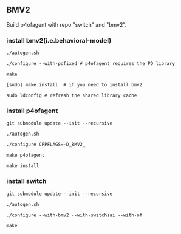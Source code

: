 ## BMV2

Build p4ofagent with repo "switch" and "bmv2". 

### install bmv2(i.e.behavioral-model)

```
./autogen.sh

./configure --with-pdfixed # p4ofagent requires the PD library

make

[sudo] make install  # if you need to install bmv2

sudo ldconfig # refresh the shared library cache
```

### install p4ofagent

```
git submodule update --init --recursive

./autogen.sh

./configure CPPFLAGS=-D_BMV2_

make p4ofagent

make install
```

### install switch

```
git submodule update --init --recursive

./autogen.sh

./configure --with-bmv2 --with-switchsai --with-of

make
```
